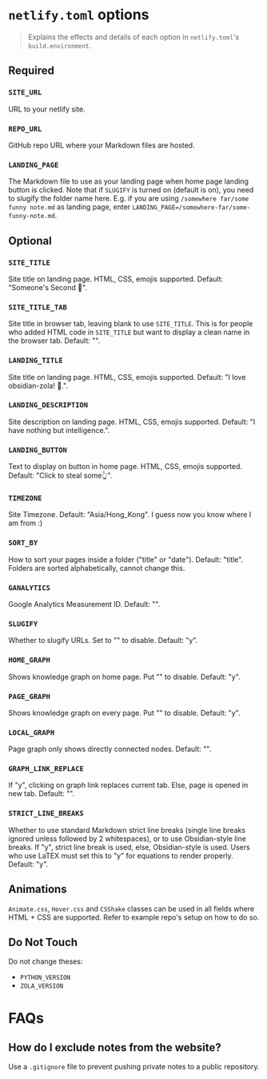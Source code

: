 # `netlify.toml` options

> Explains the effects and details of each option in `netlify.toml`'s `build.environment`.

## Required

### `SITE_URL`
URL to your netlify site.

### `REPO_URL`
GitHub repo URL where your Markdown files are hosted.

### `LANDING_PAGE`
The Markdown file to use as your landing page when home page landing button is clicked. Note that if `SLUGIFY` is turned on (default is on), you need to slugify the folder name here. E.g. if you are using `/somewhere far/some funny note.md` as landing page, enter `LANDING_PAGE=/somewhere-far/some-funny-note.md`.

## Optional

### `SITE_TITLE`
Site title on landing page. HTML, CSS, emojis supported. Default: "Someone's Second 🧠".

### `SITE_TITLE_TAB`
Site title in browser tab, leaving blank to use `SITE_TITLE`. This is for people who added HTML code in `SITE_TITLE` but want to display a clean name in the browser tab. Default: "".

### `LANDING_TITLE`
Site title on landing page. HTML, CSS, emojis supported. Default: "I love obsidian-zola! 💖.".

### `LANDING_DESCRIPTION`
Site description on landing page. HTML, CSS, emojis supported. Default: "I have nothing but intelligence.".

### `LANDING_BUTTON`
Text to display on button in home page. HTML, CSS, emojis supported. Default: "Click to steal some👆".

### `TIMEZONE`
Site Timezone. Default: "Asia/Hong_Kong". I guess now you know where I am from :)

### `SORT_BY`
How to sort your pages inside a folder ("title" or "date"). Default:  "title". Folders are sorted alphabetically, cannot change this.

### `GANALYTICS`
Google Analytics Measurement ID. Default: "".

### `SLUGIFY`
Whether to slugify URLs. Set to "" to disable. Default: "y".

### `HOME_GRAPH`
Shows knowledge graph on home page. Put "" to disable. Default: "y".

### `PAGE_GRAPH`
Shows knowledge graph on every page. Put "" to disable. Default: "y".

### `LOCAL_GRAPH`
Page graph only shows directly connected nodes. Default: "".

### `GRAPH_LINK_REPLACE`
If "y", clicking on graph link replaces current tab. Else, page is opened in new tab. Default: "".

### `STRICT_LINE_BREAKS`
Whether to use standard Markdown strict line breaks (single line breaks ignored unless followed by 2 whitespaces), or to use Obsidian-style line breaks. If "y", strict line break is used, else, Obsidian-style is used. Users who use LaTEX must set this to "y" for equations to render properly. Default: "y".

## Animations
`Animate.css`, `Hover.css` and `CSShake` classes can be used in all fields where HTML + CSS are supported. Refer to example repo's setup on how to do so.


## Do Not Touch
Do not change theses:
- `PYTHON_VERSION`
- `ZOLA_VERSION`


# FAQs

## How do I exclude notes from the website?
Use a `.gitignore` file to prevent pushing private notes to a public repository.
